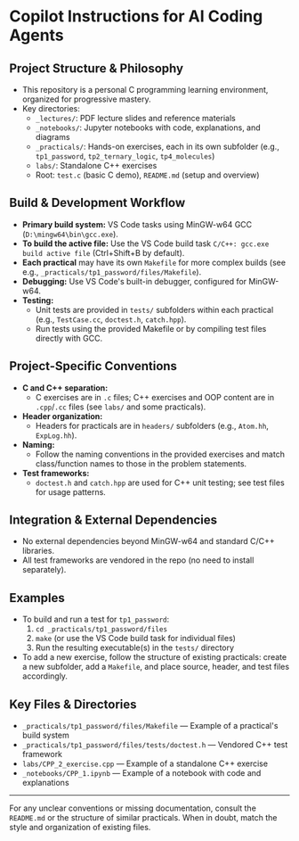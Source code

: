 # Copilot Instructions for AI Coding Agents

## Project Structure & Philosophy
- This repository is a personal C programming learning environment, organized for progressive mastery.
- Key directories:
  - `_lectures/`: PDF lecture slides and reference materials
  - `_notebooks/`: Jupyter notebooks with code, explanations, and diagrams
  - `_practicals/`: Hands-on exercises, each in its own subfolder (e.g., `tp1_password`, `tp2_ternary_logic`, `tp4_molecules`)
  - `labs/`: Standalone C++ exercises
  - Root: `test.c` (basic C demo), `README.md` (setup and overview)

## Build & Development Workflow
- **Primary build system:** VS Code tasks using MinGW-w64 GCC (`D:\mingw64\bin\gcc.exe`).
- **To build the active file:** Use the VS Code build task `C/C++: gcc.exe build active file` (Ctrl+Shift+B by default).
- **Each practical** may have its own `Makefile` for more complex builds (see e.g., `_practicals/tp1_password/files/Makefile`).
- **Debugging:** Use VS Code's built-in debugger, configured for MinGW-w64.
- **Testing:**
  - Unit tests are provided in `tests/` subfolders within each practical (e.g., `TestCase.cc`, `doctest.h`, `catch.hpp`).
  - Run tests using the provided Makefile or by compiling test files directly with GCC.

## Project-Specific Conventions
- **C and C++ separation:**
  - C exercises are in `.c` files; C++ exercises and OOP content are in `.cpp`/`.cc` files (see `labs/` and some practicals).
- **Header organization:**
  - Headers for practicals are in `headers/` subfolders (e.g., `Atom.hh`, `ExpLog.hh`).
- **Naming:**
  - Follow the naming conventions in the provided exercises and match class/function names to those in the problem statements.
- **Test frameworks:**
  - `doctest.h` and `catch.hpp` are used for C++ unit testing; see test files for usage patterns.

## Integration & External Dependencies
- No external dependencies beyond MinGW-w64 and standard C/C++ libraries.
- All test frameworks are vendored in the repo (no need to install separately).

## Examples
- To build and run a test for `tp1_password`:
  1. `cd _practicals/tp1_password/files`
  2. `make` (or use the VS Code build task for individual files)
  3. Run the resulting executable(s) in the `tests/` directory
- To add a new exercise, follow the structure of existing practicals: create a new subfolder, add a `Makefile`, and place source, header, and test files accordingly.

## Key Files & Directories
- `_practicals/tp1_password/files/Makefile` — Example of a practical's build system
- `_practicals/tp1_password/files/tests/doctest.h` — Vendored C++ test framework
- `labs/CPP_2_exercise.cpp` — Example of a standalone C++ exercise
- `_notebooks/CPP_1.ipynb` — Example of a notebook with code and explanations

---
For any unclear conventions or missing documentation, consult the `README.md` or the structure of similar practicals. When in doubt, match the style and organization of existing files.
